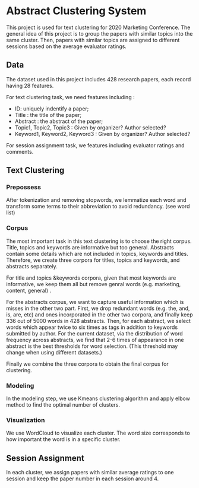 # Abstract Clustering System
This project is used for text clustering for 2020 Marketing Conference. The general idea of this project is to group the papers with similar topics into the same cluster. Then, papers with similar topics are assigned to different sessions based on the average evaluator ratings.

## Data
The dataset used in this project includes 428 research papers, each record having 28 features.

For text clustering task, we need features including :
- ID: uniquely indentify a paper;
- Title : the title of the paper;
- Abstract : the abstract of the paper;
- Topic1, Topic2, Topic3 : Given by organizer? Author selected?
- Keyword1, Keyword2, Keyword3 : Given by organizer? Author selected?

For session assignment task, we features including evaluator ratings and comments.

## Text Clustering
### Prepossess

After tokenization and removing stopwords, we lemmatize each word and transform some terms to their abbreviation to avoid redundancy. (see word list)

### Corpus

The most important task in this text clustering is to choose the right corpus. Title, topics and keywords are informative but too general. Abstracts contain some details which are not included in topics, keywords and titles. Therefore, we create three corpora for titles, topics and keywords, and abstracts separately. 

For title and topics &keywords corpora, given that most keywords are informative, we keep them all but remove genral words (e.g. marketing, content, general) .

For the abstracts corpus, we want to capture useful information which is misses in the other two part. First, we drop redundant words (e.g. the, and, is, are, etc) and ones incorporated in the other two corpora, and finally keep 336 out of 5000 words in 428 abstracts. Then, for each abstract, we select words which appear twice to six times as tags in addition to keywords submitted by author. For the current dataset, via the distribution of word frequency across abstracts, we find that 2-6 times of appearance in one abstract is the best thresholds for word selection. (This threshold may change when using different datasets.)

Finally we combine the three corpora to obtain the final corpus for clustering.

### Modeling

In the modeling step, we use Kmeans clustering algorithm and apply elbow method to find the optimal number of clusters. 

### Visualization

We use WordCloud to visualize each cluster. The word size corresponds to how important the word is in a specific cluster.

## Session Assignment

In each cluster, we assign papers with similar average ratings to one session and keep the paper number in each session around 4. 
